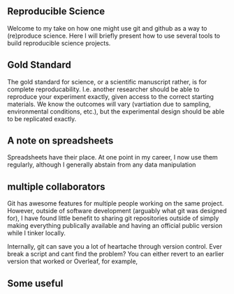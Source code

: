 ## Reproducible Science

Welcome to my take on how one might use git and github as a way to (re)produce science. Here I will briefly present how to use several tools to build reproducible science projects. 

## Gold Standard

The gold standard for science, or a scientific manuscript rather, is for complete reproducability. I.e. another researcher should be able to reproduce your experiment exactly, given access to the correct starting materials. We know the outcomes will vary (vartiation due to sampling, environmental conditions, etc.), but the experimental design should be able to be replicated exactly. 

## A note on spreadsheets

Spreadsheets have their place. At one point in my career, I now use them regularly, although I generally abstain from any data manipulation 


## multiple collaborators

Git has awesome features for multiple people working on the same project. However, outside of software development (arguably what git was designed for), I have found little benefit to sharing git repositories outside of simply making everything publically available and having an official public version while I tinker locally.  

Internally, git can save you a lot of heartache through version control. Ever break a script and cant find the problem? You can either revert to an earlier version that worked or Overleaf, for example, 

## Some useful 

#